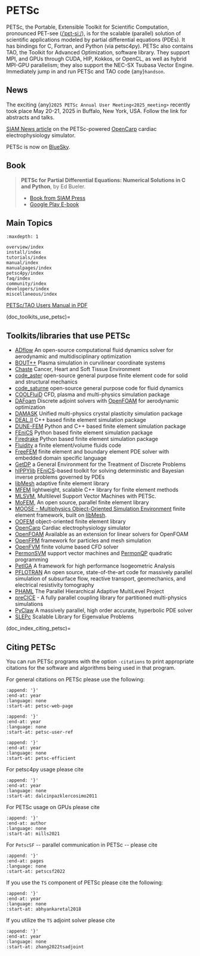 # PETSc

PETSc, the Portable, Extensible Toolkit for Scientific Computation,
pronounced PET-see ([/ˈpɛt-siː/](https://en.wikipedia.org/wiki/Help:IPA/English#Key)), is
for the scalable (parallel) solution of scientific
applications modeled by partial differential equations (PDEs). It has bindings for C, Fortran, and Python (via petsc4py).
PETSc also contains TAO, the Toolkit for Advanced Optimization, software library.
They support MPI, and GPUs through
CUDA, HIP, Kokkos, or OpenCL, as well as hybrid MPI-GPU parallelism; they also support the NEC-SX Tsubasa Vector Engine.
Immediately jump in and run PETSc and TAO code {any}`handson`.

## News

The exciting {any}`2025 PETSc Annual User Meeting<2025_meeting>` recently took place May 20-21, 2025 in Buffalo, New York, USA.
Follow the link for abstracts and talks.

[SIAM News article](https://www.siam.org/publications/siam-news/articles/opencarp-personalized-computational-model-of-the-heart-examines-cardiac-rhythm/)
on the PETSc-powered [OpenCarp](https://opencarp.org/) cardiac electrophysiology simulator.

PETSc is now on [BlueSky](https://bsky.app/profile/petsc.org).

## Book

> **PETSc for Partial Differential Equations: Numerical Solutions in C and Python**, by Ed Bueler.
>
> - [Book from SIAM Press](https://my.siam.org/Store/Product/viewproduct/?ProductId=32850137)
> - [Google Play E-book](https://play.google.com/store/books/details/Ed_Bueler_PETSc_for_Partial_Differential_Equations?id=tgMHEAAAQBAJ)

## Main Topics

```{toctree}
:maxdepth: 1

overview/index
install/index
tutorials/index
manual/index
manualpages/index
petsc4py/index
faq/index
community/index
developers/index
miscellaneous/index
```

<a href="./manual/manual.pdf">PETSc/TAO Users Manual in PDF</a>

(doc_toolkits_use_petsc)=

## Toolkits/libraries that use PETSc

- [ADflow](https://github.com/mdolab/adflow) An open-source
  computational fluid dynamics solver for aerodynamic and
  multidisciplinary optimization
- [BOUT++](https://boutproject.github.io) Plasma simulation
  in curvilinear coordinate systems
- [Chaste](https://www.cs.ox.ac.uk/chaste/) Cancer, Heart and
  Soft Tissue Environment
- [code_aster](https://www.code-aster.org/V2/spip.php?rubrique2)
  open-source general purpose finite element code for solid and
  structural mechanics
- [code_saturne](https://www.code-saturne.org)
  open-source general purpose code for fluid dynamics
- [COOLFluiD](https://github.com/andrealani/COOLFluiD) CFD,
  plasma and multi-physics simulation package
- [DAFoam](https://dafoam.github.io) Discrete adjoint solvers
  with [OpenFOAM](https://openfoam.com) for aerodynamic
  optimization
- [DAMASK](https://damask-multiphysics.org) Unified multi-physics
  crystal plasticity simulation package
- [DEAL.II](https://www.dealii.org/) C++ based finite element
  simulation package
- [DUNE-FEM](https://dune-project.org/sphinx/content/sphinx/dune-fem/) Python and C++ based finite element simulation package
- [FEniCS](https://fenicsproject.org/) Python based finite
  element simulation package
- [Firedrake](https://www.firedrakeproject.org/) Python based
  finite element simulation package
- [Fluidity](https://fluidityproject.github.io/) a finite
  element/volume fluids code
- [FreeFEM](https://freefem.org/) finite element and boundary element PDE solver
  with embedded domain specific language
- [GetDP](https://www.getdp.info/) a General Environment for the Treatment of Discrete Problems
- [hIPPYlib](https://hippylib.github.io) [FEniCS](https://fenicsproject.org/)-based toolkit
  for solving deterministic and Bayesian inverse
  problems governed by PDEs
- [libMesh](https://libmesh.github.io) adaptive finite element
  library
- [MFEM](https://mfem.org/) lightweight, scalable C++ library
  for finite element methods
- [MLSVM](https://github.com/esadr/mlsvm), Multilevel Support
  Vector Machines with PETSc.
- [MoFEM](http://mofem.eng.gla.ac.uk/mofem/html), An open
  source, parallel finite element library
- [MOOSE - Multiphysics Object-Oriented Simulation
  Environment](https://mooseframework.inl.gov/) finite element
  framework, built on [libMesh](https://libmesh.github.io).
- [OOFEM](http://www.oofem.org) object-oriented finite element
  library
- [OpenCarp](https://opencarp.org/) Cardiac electrophysiology simulator
- [OpenFOAM](https://develop.openfoam.com/modules/external-solver)
  Available as an extension for linear solvers for OpenFOAM
- [OpenFPM](https://openfpm.mpi-cbg.de/) framework for particles and mesh simulation
- [OpenFVM](http://openfvm.sourceforge.net/) finite volume
  based CFD solver
- [PermonSVM](http://permon.vsb.cz/permonsvm.htm) support
  vector machines and
  [PermonQP](http://permon.vsb.cz/permonqp.htm) quadratic
  programming
- [PetIGA](https://github.com/dalcinl/PetIGA) A framework
  for high performance Isogeometric Analysis
- [PFLOTRAN](https://pflotran.org/) An open source, state-of-the-art
  code for massively parallel simulation of subsurface flow, reactive transport, geomechanics, and electrical resistivity tomography
- [PHAML](https://math.nist.gov/phaml/) The Parallel
  Hierarchical Adaptive MultiLevel Project
- [preCICE](https://www.precice.org) - A fully parallel
  coupling library for partitioned multi-physics simulations
- [PyClaw](https://www.clawpack.org/pyclaw/) A massively
  parallel, high order accurate, hyperbolic PDE solver
- [SLEPc](https://slepc.upv.es/) Scalable Library for
  Eigenvalue Problems

(doc_index_citing_petsc)=

## Citing PETSc

You can run PETSc programs with the option `-citations` to print appropriate citations for the software and algorithms being used in that program.

For general citations on PETSc please use the following:

```{literalinclude} /petsc.bib
:append: '}'
:end-at: year
:language: none
:start-at: petsc-web-page
```

```{literalinclude} /petsc.bib
:append: '}'
:end-at: year
:language: none
:start-at: petsc-user-ref
```

```{literalinclude} /petsc.bib
:append: '}'
:end-at: year
:language: none
:start-at: petsc-efficient
```

For petsc4py usage please cite

```{literalinclude} /petsc.bib
:append: '}'
:end-at: year
:language: none
:start-at: dalcinpazklercosimo2011
```

For PETSc usage on GPUs please cite

```{literalinclude} /petsc.bib
:append: '}'
:end-at: author
:language: none
:start-at: mills2021
```

For `PetscSF` -- parallel communication in PETSc -- please cite

```{literalinclude} /petsc.bib
:append: '}'
:end-at: pages
:language: none
:start-at: petscsf2022
```

If you use the `TS` component of PETSc please cite the following:

```{literalinclude} petsc.bib
:append: '}'
:end-at: year
:language: none
:start-at: abhyankaretal2018
```

If you utilize the `TS` adjoint solver please cite

```{literalinclude} /petsc.bib
:append: '}'
:end-at: year
:language: none
:start-at: zhang2022tsadjoint
```
